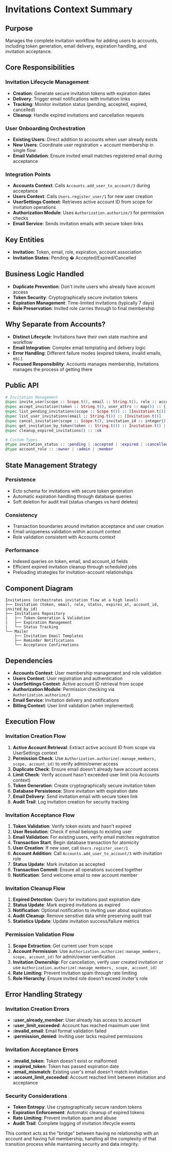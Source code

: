 # Invitations Context Summary

## Purpose
Manages the complete invitation workflow for adding users to accounts, including token generation, email delivery, expiration handling, and invitation acceptance.

## Core Responsibilities

### Invitation Lifecycle Management
- **Creation**: Generate secure invitation tokens with expiration dates
- **Delivery**: Trigger email notifications with invitation links
- **Tracking**: Monitor invitation status (pending, accepted, expired, cancelled)
- **Cleanup**: Handle expired invitations and cancellation requests

### User Onboarding Orchestration
- **Existing Users**: Direct addition to accounts when user already exists
- **New Users**: Coordinate user registration + account membership in single flow
- **Email Validation**: Ensure invited email matches registered email during acceptance

### Integration Points
- **Accounts Context**: Calls `Accounts.add_user_to_account/3` during acceptance
- **Users Context**: Calls `Users.register_user/1` for new user creation
- **UserSettings Context**: Retrieves active account ID from scope for invitation operations
- **Authorization Module**: Uses `Authorization.authorize/3` for permission checks
- **Email Service**: Sends invitation emails with secure token links

## Key Entities
- **Invitation**: Token, email, role, expiration, account association
- **Invitation States**: Pending � Accepted/Expired/Cancelled

## Business Logic Handled
- **Duplicate Prevention**: Don't invite users who already have account access
- **Token Security**: Cryptographically secure invitation tokens
- **Expiration Management**: Time-limited invitations (typically 7 days)
- **Role Preservation**: Invited role carries through to final membership

## Why Separate from Accounts?
- **Distinct Lifecycle**: Invitations have their own state machine and workflow
- **Email Integration**: Complex email templating and delivery logic
- **Error Handling**: Different failure modes (expired tokens, invalid emails, etc.)
- **Focused Responsibility**: Accounts manages membership, Invitations manages the process of getting there

## Public API

```elixir
# Invitation Management
@spec invite_user(scope :: Scope.t(), email :: String.t(), role :: account_role()) :: {:ok, Invitation.t()} | {:error, Ecto.Changeset.t() | :user_already_member | :user_limit_exceeded}
@spec accept_invitation(token :: String.t(), user_attrs :: map()) :: {:ok, {User.t(), Member.t()}} | {:error, :invalid_token | :expired_token | :email_mismatch | Ecto.Changeset.t()}
@spec list_pending_invitations(scope :: Scope.t()) :: [Invitation.t()]
@spec list_user_invitations(email :: String.t()) :: [Invitation.t()]
@spec cancel_invitation(scope :: Scope.t(), invitation_id :: integer()) :: {:ok, Invitation.t()} | {:error, :not_found | :not_authorized}
@spec get_invitation_by_token(token :: String.t()) :: Invitation.t() | nil
@spec cleanup_expired_invitations() :: :ok

# Custom Types
@type invitation_status :: :pending | :accepted | :expired | :cancelled
@type account_role :: :owner | :admin | :member
```

## State Management Strategy

### Persistence
- Ecto schema for invitations with secure token generation
- Automatic expiration handling through database queries
- Soft deletion for audit trail (status changes vs hard deletes)

### Consistency
- Transaction boundaries around invitation acceptance and user creation
- Email uniqueness validation within account context
- Role validation consistent with Accounts context

### Performance
- Indexed queries on token, email, and account_id fields
- Efficient expired invitation cleanup through scheduled jobs
- Preloading strategies for invitation-account relationships

## Component Diagram

```
Invitations (orchestrates invitation flow at a high level)
├── Invitation (token, email, role, status, expires_at, account_id, invited_by_id)
├── Invitations Repository
|   ├── Token Generation & Validation
|   ├── Expiration Management
|   └── Status Tracking
└── Mailer
    ├── Invitation Email Templates
    ├── Reminder Notifications
    └── Acceptance Confirmations
```

## Dependencies
- **Accounts Context**: User membership management and role validation
- **Users Context**: User registration and authentication
- **UserSettings Context**: Active account ID retrieval from scope
- **Authorization Module**: Permission checking via `Authorization.authorize/3`
- **Email Service**: Invitation delivery and notifications
- **Billing Context**: User limit validation (when implemented)

## Execution Flow

### Invitation Creation Flow
1. **Active Account Retrieval**: Extract active account ID from scope via UserSettings context
2. **Permission Check**: Use `Authorization.authorize(:manage_members, scope, account_id)` to verify admin/owner access
3. **Duplicate Check**: Ensure email doesn't already have account access
4. **Limit Check**: Verify account hasn't exceeded user limit (via Accounts context)
5. **Token Generation**: Create cryptographically secure invitation token
6. **Database Persistence**: Store invitation with expiration date
7. **Email Delivery**: Send invitation email with secure token link
8. **Audit Trail**: Log invitation creation for security tracking

### Invitation Acceptance Flow
1. **Token Validation**: Verify token exists and hasn't expired
2. **User Resolution**: Check if email belongs to existing user
3. **Email Validation**: For existing users, verify email matches registration
4. **Transaction Start**: Begin database transaction for atomicity
5. **User Creation**: If new user, call `Users.register_user/1`
6. **Account Addition**: Call `Accounts.add_user_to_account/3` with invitation role
7. **Status Update**: Mark invitation as accepted
8. **Transaction Commit**: Ensure all operations succeed together
9. **Notification**: Send welcome email to new account member

### Invitation Cleanup Flow
1. **Expired Detection**: Query for invitations past expiration date
2. **Status Update**: Mark expired invitations as expired
3. **Notification**: Optional notification to inviting user about expiration
4. **Audit Cleanup**: Remove sensitive data while preserving audit trail
5. **Statistics Update**: Update invitation success/failure metrics

### Permission Validation Flow
1. **Scope Extraction**: Get current user from scope
2. **Account Permission**: Use `Authorization.authorize(:manage_members, scope, account_id)` for admin/owner verification
3. **Invitation Ownership**: For cancellation, verify user created invitation or use `Authorization.authorize(:manage_members, scope, account_id)`
4. **Rate Limiting**: Prevent invitation spam through rate limiting
5. **Role Hierarchy**: Ensure invited role doesn't exceed inviter's role

## Error Handling Strategy

### Invitation Creation Errors
- **:user_already_member**: User already has access to account
- **:user_limit_exceeded**: Account has reached maximum user limit
- **:invalid_email**: Email format validation failed
- **:permission_denied**: Inviting user lacks required permissions

### Invitation Acceptance Errors
- **:invalid_token**: Token doesn't exist or malformed
- **:expired_token**: Token has passed expiration date
- **:email_mismatch**: Existing user's email doesn't match invitation
- **:account_limit_exceeded**: Account reached limit between invitation and acceptance

### Security Considerations
- **Token Entropy**: Use cryptographically secure random tokens
- **Expiration Enforcement**: Automatic cleanup of expired tokens
- **Rate Limiting**: Prevent invitation spam and abuse
- **Audit Trail**: Complete logging of invitation lifecycle events

This context acts as the "bridge" between having no relationship with an account and having full membership, handling all the complexity of that transition process while maintaining security and data integrity.